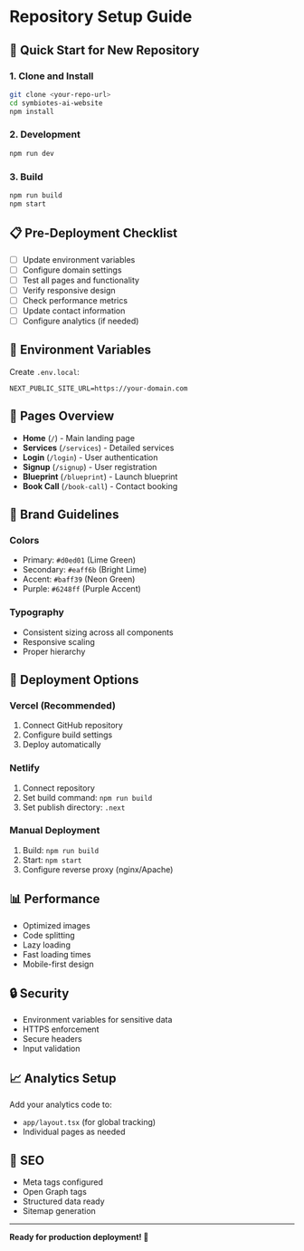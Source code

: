 # Repository Setup Guide

## 🚀 Quick Start for New Repository

### 1. Clone and Install
```bash
git clone <your-repo-url>
cd symbiotes-ai-website
npm install
```

### 2. Development
```bash
npm run dev
```

### 3. Build
```bash
npm run build
npm start
```

## 📋 Pre-Deployment Checklist

- [ ] Update environment variables
- [ ] Configure domain settings
- [ ] Test all pages and functionality
- [ ] Verify responsive design
- [ ] Check performance metrics
- [ ] Update contact information
- [ ] Configure analytics (if needed)

## 🔧 Environment Variables

Create `.env.local`:
```env
NEXT_PUBLIC_SITE_URL=https://your-domain.com
```

## 📱 Pages Overview

- **Home** (`/`) - Main landing page
- **Services** (`/services`) - Detailed services
- **Login** (`/login`) - User authentication
- **Signup** (`/signup`) - User registration
- **Blueprint** (`/blueprint`) - Launch blueprint
- **Book Call** (`/book-call`) - Contact booking

## 🎨 Brand Guidelines

### Colors
- Primary: `#d0ed01` (Lime Green)
- Secondary: `#eaff6b` (Bright Lime)
- Accent: `#baff39` (Neon Green)
- Purple: `#6248ff` (Purple Accent)

### Typography
- Consistent sizing across all components
- Responsive scaling
- Proper hierarchy

## 🚀 Deployment Options

### Vercel (Recommended)
1. Connect GitHub repository
2. Configure build settings
3. Deploy automatically

### Netlify
1. Connect repository
2. Set build command: `npm run build`
3. Set publish directory: `.next`

### Manual Deployment
1. Build: `npm run build`
2. Start: `npm start`
3. Configure reverse proxy (nginx/Apache)

## 📊 Performance

- Optimized images
- Code splitting
- Lazy loading
- Fast loading times
- Mobile-first design

## 🔒 Security

- Environment variables for sensitive data
- HTTPS enforcement
- Secure headers
- Input validation

## 📈 Analytics Setup

Add your analytics code to:
- `app/layout.tsx` (for global tracking)
- Individual pages as needed

## 🎯 SEO

- Meta tags configured
- Open Graph tags
- Structured data ready
- Sitemap generation

---

**Ready for production deployment! 🚀**

